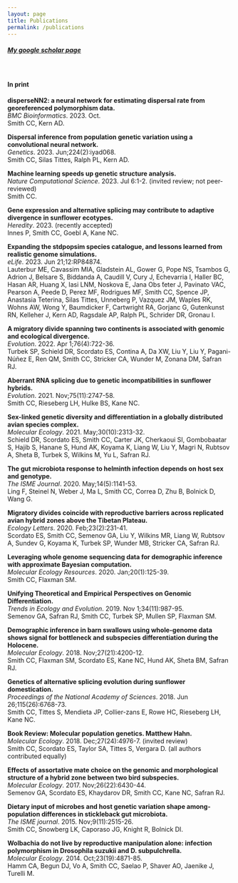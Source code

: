 ```yaml
---
layout: page
title: Publications
permalink: /publications
---
```


##### [My google scholar page](https://scholar.google.com/citations?user=ZHHGVn8AAAAJ&hl=en)
&nbsp;
&nbsp;


#### In print
**disperseNN2: a neural network for estimating dispersal rate from georeferenced polymorphism data.**\
*BMC Bioinformatics*. 2023. Oct.\
Smith CC, Kern AD.

**Dispersal inference from population genetic variation using a convolutional neural network.**\
*Genetics*. 2023. Jun;224(2):iyad068.\
Smith CC, Silas Tittes, Ralph PL, Kern AD.

**Machine learning speeds up genetic structure analysis.**\
*Nature Computational Science*. 2023. Jul 6:1-2. (invited review; not peer-reviewed)\
Smith CC.

**Gene expression and alternative splicing may contribute to adaptive divergence in sunflower ecotypes.**\
*Heredity*. 2023. (recently accepted)\
Innes P, Smith CC, Goebl A, Kane NC.

**Expanding the stdpopsim species catalogue, and lessons learned from realistic genome simulations.**\
*eLife*. 2023. Jun 21;12:RP84874.\
Lauterbur ME, Cavassim MIA, Gladstein AL, Gower G, Pope NS, Tsambos G, Adrion J, Belsare S, Biddanda A, Caudill V, Cury J, Echevarria I, Haller BC, Hasan AR, Huang X, Iasi LNM, Noskova E, Jana Obs ̆teter J, Pavinato VAC, Pearson A, Peede D, Perez MF, Rodrigues MF, Smith CC, Spence JP, Anastasia Teterina, Silas Tittes, Unneberg P, Vazquez JM, Waples RK, Wohns AW, Wong Y, Baumdicker F, Cartwright RA, Gorjanc G, Gutenkunst RN, Kelleher J, Kern AD, Ragsdale AP, Ralph PL, Schrider DR, Gronau I.

**A migratory divide spanning two continents is associated with genomic and ecological divergence.**\
*Evolution*. 2022. Apr 1;76(4):722-36.\
Turbek SP, Schield DR, Scordato ES, Contina A, Da XW, Liu Y, Liu Y, Pagani-Núñez E, Ren QM, Smith CC, Stricker CA, Wunder M, Zonana DM, Safran RJ.

**Aberrant RNA splicing due to genetic incompatibilities in sunflower hybrids.**\
*Evolution*. 2021. Nov;75(11):2747-58.\
Smith CC, Rieseberg LH, Hulke BS, Kane NC.

**Sex-linked genetic diversity and differentiation in a globally distributed avian species complex.**\
*Molecular Ecology*. 2021. May;30(10):2313-32.\
Schield DR, Scordato ES, Smith CC, Carter JK, Cherkaoui SI, Gombobaatar S, Hajib S, Hanane S, Hund AK, Koyama K, Liang W, Liu Y, Magri N, Rubtsov A, Sheta B, Turbek S, Wilkins M, Yu L, Safran RJ.

**The gut microbiota response to helminth infection depends on host sex and genotype.**\
*The ISME Journal*. 2020. May;14(5):1141-53.\
Ling F, Steinel N, Weber J, Ma L, Smith CC, Correa D, Zhu B, Bolnick D, Wang G.

**Migratory divides coincide with reproductive barriers across replicated avian hybrid zones above the Tibetan Plateau.**\
*Ecology Letters*. 2020. Feb;23(2):231-41.\
Scordato ES, Smith CC, Semenov GA, Liu Y, Wilkins MR, Liang W, Rubtsov A, Sundev G, Koyama K, Turbek SP, Wunder MB, Stricker CA, Safran RJ.

**Leveraging whole genome sequencing data for demographic inference with approximate Bayesian computation.**\
*Molecular Ecology Resources*. 2020. Jan;20(1):125-39.\
Smith CC, Flaxman SM.

**Unifying Theoretical and Empirical Perspectives on Genomic Differentiation.**\
*Trends in Ecology and Evolution*. 2019. Nov 1;34(11):987-95.\
Semenov GA, Safran RJ, Smith CC, Turbek SP, Mullen SP, Flaxman SM.

**Demographic inference in barn swallows using whole-genome data shows signal for bottleneck and subspecies differentiation during the Holocene.**\
*Molecular Ecology*. 2018. Nov;27(21):4200-12.\
Smith CC, Flaxman SM, Scordato ES, Kane NC, Hund AK, Sheta BM, Safran RJ.

**Genetics of alternative splicing evolution during sunflower domestication.**\
*Proceedings of the National Academy of Sciences*. 2018. Jun 26;115(26):6768-73.\
Smith CC, Tittes S, Mendieta JP, Collier-zans E, Rowe HC, Rieseberg LH, Kane NC.

**Book Review: Molecular population genetics. Matthew Hahn.**\
*Molecular Ecology*. 2018. Dec;27(24):4976-7. (invited review)\
Smith CC, Scordato ES, Taylor SA, Tittes S, Vergara D. (all authors contributed equally)

**Effects of assortative mate choice on the genomic and morphological structure of a hybrid zone between two bird subspecies.**\
*Molecular Ecology*. 2017. Nov;26(22):6430-44.\
Semenov GA, Scordato ES, Khaydarov DR, Smith CC, Kane NC, Safran RJ.

**Dietary input of microbes and host genetic variation shape among-population differences in stickleback gut microbiota.**\
*The ISME journal*. 2015. Nov;9(11):2515-26.\
Smith CC, Snowberg LK, Caporaso JG, Knight R, Bolnick DI.

**Wolbachia do not live by reproductive manipulation alone: infection polymorphism in Drosophila suzukii and D. subpulchrella.**\
*Molecular Ecology*. 2014. Oct;23(19):4871-85.\
Hamm CA, Begun DJ, Vo A, Smith CC, Saelao P, Shaver AO, Jaenike J, Turelli M.

